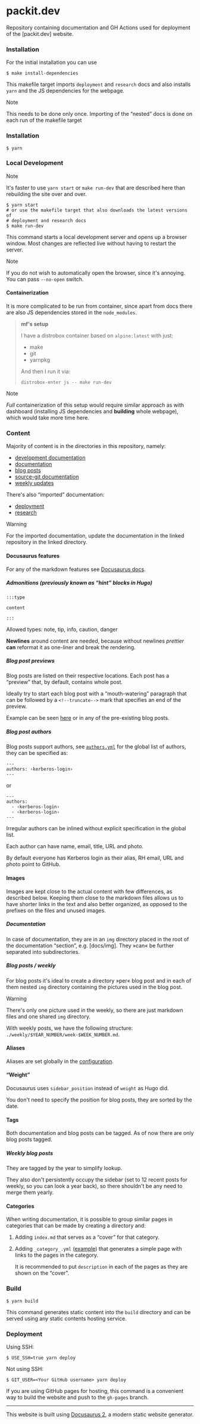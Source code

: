 # packit.dev

Repository containing documentation and GH Actions used for deployment of the
[packit.dev] website.

### Installation

For the initial installation you can use

```
$ make install-dependencies
```

This makefile target imports `deployment` and `research` docs and also installs
`yarn` and the JS dependencies for the webpage.

> [!NOTE]
> This needs to be done only once. Importing of the “nested” docs is done on
> each run of the makefile target

### Installation

```
$ yarn
```

### Local Development

> [!NOTE]
> It's faster to use `yarn start` or `make run-dev` that are described here than
> rebuilding the site over and over.

```
$ yarn start
# or use the makefile target that also downloads the latest versions of
# deployment and research docs
$ make run-dev
```

This command starts a local development server and opens up a browser window.
Most changes are reflected live without having to restart the server.

> [!NOTE]
> If you do not wish to automatically open the browser, since it's annoying. You
> can pass `--no-open` switch.

#### Containerization

It is more complicated to be run from container, since apart from docs there are
also JS dependencies stored in the `node_modules`.

> **mf's setup**
>
> I have a distrobox container based on `alpine:latest` with just:
>
> - make
> - git
> - yarnpkg
>
> And then I run it via:
>
>     distrobox-enter js -- make run-dev

> [!NOTE]
>
> _Full_ containerization of this setup would require similar approach as with
> dashboard (installing JS dependencies and **building** whole webpage), which
> would take more time here.

### Content

Majority of content is in the directories in this repository, namely:

- [development documentation](development/)
- [documentation](docs/)
- [blog posts](posts/)
- [source-git documentation](source-git/)
- [weekly updates](weekly/)

There's also “imported” documentation:

- [deployment](https://github.com/packit/deployment/tree/main/docs/deployment)
- [research](https://github.com/packit/research/tree/main/research)

> [!WARNING]
> For the imported documentation, update the documentation in the linked
> repository in the linked directory.

#### Docusaurus features

For any of the markdown features see
[Docusaurus docs](https://docusaurus.io/docs/markdown-features).

##### Admonitions (previously known as “hint” blocks in Hugo)

```
:::type

content

:::
```

Allowed types: note, tip, info, caution, danger

**Newlines** around content are needed, because without newlines _prettier_
**can** reformat it as one-liner and break the rendering.

##### Blog post previews

Blog posts are listed on their respective locations. Each post has a “preview”
that, by default, contains whole post.

Ideally try to start each blog post with a “mouth-watering” paragraph that can
be followed by a `<!--truncate-->` mark that specifies an end of the preview.

Example can be seen [here](posts/manual-triggering/index.md) or in any of the
pre-existing blog posts.

##### Blog post authors

Blog posts support authors, see [`authors.yml`](authors.yml) for the global list
of authors, they can be specified as:

```
---
authors: ‹kerberos-login›
---
```

or

```
---
authors:
  - ‹kerberos-login›
  - ‹kerberos-login›
---
```

Irregular authors can be inlined without explicit specification in the global
list.

Each author can have name, email, title, URL and photo.

By default everyone has Kerberos login as their alias, RH email, URL and photo
point to GitHub.

#### Images

Images are kept close to the actual content with few differences, as described
below. Keeping them close to the markdown files allows us to have shorter links
in the text and also better organized, as opposed to the prefixes on the files
and unused images.

##### Documentation

In case of documentation, they are in an `img` directory placed in the root of
the documentation “section”, e.g. [docs/img]. They »can« be further separated
into subdirectories.

##### Blog posts / weekly

For blog posts it's ideal to create a directory »per« blog post and in each of
them nested `img` directory containing the pictures used in the blog post.

> [!WARNING]
> There's only one picture used in the weekly, so there are just markdown files
> and one shared `img` directory.

With weekly posts, we have the following structure: `./weekly/$YEAR_NUMBER/week-$WEEK_NUMBER.md`.

#### Aliases

Aliases are set globally in the [configuration](docusaurus.config.js).

#### “Weight”

Docusaurus uses `sidebar_position` instead of `weight` as Hugo did.

You don't need to specify the position for blog posts, they are sorted by the
date.

#### Tags

Both documentation and blog posts can be tagged. As of now there are only blog
posts tagged.

##### Weekly blog posts

They are tagged by the year to simplify lookup.

They also don't persistently occupy the sidebar (set to 12 recent posts for
weekly, so you can look a year back), so there shouldn't be any need to merge
them yearly.

#### Categories

When writing documentation, it is possible to group similar pages in categories
that can be made by creating a directory and:

1. Adding `index.md` that serves as a “cover” for that category.
2. Adding `_category_.yml` ([example](docs/configuration/upstream/_category_.yaml))
   that generates a simple page with links to the pages in the category.

   It is recommended to put `description` in each of the pages as they are shown
   on the “cover”.

### Build

```
$ yarn build
```

This command generates static content into the `build` directory and can be
served using any static contents hosting service.

### Deployment

Using SSH:

```
$ USE_SSH=true yarn deploy
```

Not using SSH:

```
$ GIT_USER=<Your GitHub username> yarn deploy
```

If you are using GitHub pages for hosting, this command is a convenient way to
build the website and push to the `gh-pages` branch.

---

This website is built using [Docusaurus 2](https://docusaurus.io/), a modern static website generator.
